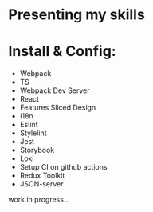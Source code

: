 # Presenting my skills
# Install & Config:

* Webpack
* TS
* Webpack Dev Server
* React
* Features Sliced Design
* i18n
* Eslint
* Stylelint
* Jest
* Storybook
* Loki
* Setup CI on github actions
* Redux Toolkit
* JSON-server

work in progress...